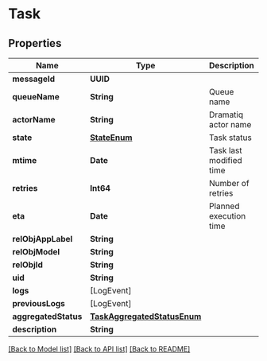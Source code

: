 # Task

## Properties
Name | Type | Description | Notes
------------ | ------------- | ------------- | -------------
**messageId** | **UUID** |  | [optional] 
**queueName** | **String** | Queue name | [optional] 
**actorName** | **String** | Dramatiq actor name | 
**state** | [**StateEnum**](StateEnum.md) | Task status | [optional] 
**mtime** | **Date** | Task last modified time | [optional] 
**retries** | **Int64** | Number of retries | [optional] 
**eta** | **Date** | Planned execution time | [optional] 
**relObjAppLabel** | **String** |  | [readonly] 
**relObjModel** | **String** |  | [readonly] 
**relObjId** | **String** |  | [optional] 
**uid** | **String** |  | [readonly] 
**logs** | [LogEvent] |  | [readonly] 
**previousLogs** | [LogEvent] |  | [readonly] 
**aggregatedStatus** | [**TaskAggregatedStatusEnum**](TaskAggregatedStatusEnum.md) |  | 
**description** | **String** |  | [readonly] 

[[Back to Model list]](../README.md#documentation-for-models) [[Back to API list]](../README.md#documentation-for-api-endpoints) [[Back to README]](../README.md)


